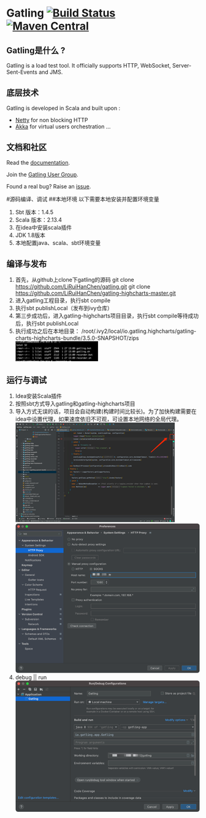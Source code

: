 # Gatling [![Build Status](https://travis-ci.org/gatling/gatling.svg?branch=master)](https://travis-ci.org/gatling/gatling) [![Maven Central](https://maven-badges.herokuapp.com/maven-central/io.gatling/gatling-core/badge.svg)](https://maven-badges.herokuapp.com/maven-central/io.gatling/gatling-core/)

## Gatling是什么 ?

Gatling is a load test tool.
It officially supports HTTP, WebSocket, Server-Sent-Events and JMS.

## 底层技术

Gatling is developed in Scala and built upon :

* [Netty](https://netty.io) for non blocking HTTP
* [Akka](https://akka.io) for virtual users orchestration
...

## 文档和社区

Read the [documentation](https://gatling.io/docs/current/).

Join the [Gatling User Group](https://groups.google.com/forum/#!forum/gatling).

Found a real bug? Raise an [issue](https://github.com/gatling/gatling/issues).

#源码编译、调试
##本地环境
以下需要本地安装并配置环境变量
1.	Sbt
      版本：1.4.5
2.	Scala
      版本：2.13.4
3.	在idea中安装scala插件
4.	JDK 1.8版本
5.	本地配置java、scala、sbt环境变量

## 编译与发布
1.	首先，从github上clone下gatling的源码
      git clone https://github.com/LiRuiHanChen/gatling.git
      git clone https://github.com/LiRuiHanChen/gatling-highcharts-master.git
2.	进入gatling工程目录，执行sbt compile
3.	执行sbt publishLocal（发布到ivy仓库）
4.	第三步成功后，进入gatling-highcharts项目目录，执行sbt compile等待成功后，执行sbt publishLocal
5.	执行成功之后在本地目录：
      /root/.ivy2/local/io.gatling.highcharts/gatling-charts-highcharts-bundle/3.5.0-SNAPSHOT/zips
    ![img.png](img.png)

## 运行与调试
1.	Idea安装Scala插件
2.	按照sbt方式导入gatling和gatling-highcharts项目
3.	导入方式无误的话，项目会自动构建(构建时间比较长)。为了加快构建需要在idea中设置代理，如果速度依旧不可观，可设置本地网络的全局代理。
    ![img_1.png](img_1.png)
    ![img_5.png](img_5.png)
4. debug || run
   ![img_4.png](img_4.png)

